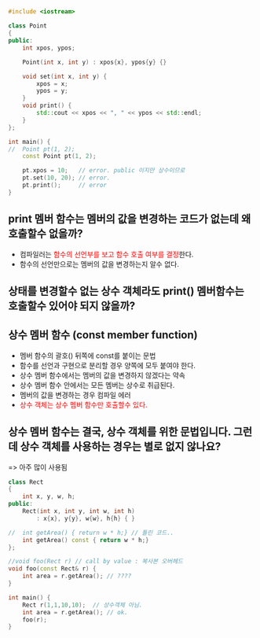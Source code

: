 <style>
r { color: Red }
o { color: Orange }
g { color: Green }
</style>

## 

```c++
#include <iostream>

class Point
{
public:
	int xpos, ypos;

	Point(int x, int y) : xpos{x}, ypos{y} {}

	void set(int x, int y) {
		xpos = x;
		ypos = y;
	}
	void print() {
		std::cout << xpos << ", " << ypos << std::endl;
	}
};

int main() {
//	Point pt(1, 2);
	const Point pt(1, 2);

	pt.xpos = 10;   // error. public 이지만 상수이므로
	pt.set(10, 20); // error. 
	pt.print();     // error
}
```

## print 멤버 함수는 멤버의 값을 변경하는 코드가 없는데 왜 호출할수 없을까?
- 컴파일러는 <r>함수의 선언부를 보고 함수 호출 여부를 결정</r>한다.
- 함수의 선언만으로는 멤버의 값을 변경하는지 알수 없다.

## 상태를 변경할수 없는 상수 객체라도 print() 멤버함수는 호출할수 있어야 되지 않을까?

## 상수 멤버 함수 (const member function)
- 멤버 함수의 괄호() 뒤쪽에 const를 붙이는 문법
- 함수를 선언과 구현으로 분리할 경우 양쪽에 모두 붙여야 한다.
- 상수 멤버 함수에서는 멤버의 값을 변경하지 않겠다는 약속
- 상수 멤버 함수 안에서는 모든 멤버는 상수로 취급된다.
- 멤버의 값을 변경하는 경우 컴파일 에러
- <r>상수 객체는 상수 멤버 함수만 호출할수 있다.</r>

## 상수 멤버 함수는 결국, 상수 객체를 위한 문법입니다. 그런데 상수 객체를 사용하는 경우는 별로 없지 않나요?
=> 아주 많이 사용됨

```c++
class Rect
{
	int x, y, w, h;
public:
	Rect(int x, int y, int w, int h)
		: x{x}, y{y}, w{w}, h{h} { } 

//	int getArea() { return w * h;} // 틀린 코드..
	int getArea() const { return w * h;}
};

//void foo(Rect r) // call by value : 복사본 오버헤드
void foo(const Rect& r) {
	int area = r.getArea(); // ????
}

int main() {
	Rect r(1,1,10,10);  // 상수객체 아님.
	int area = r.getArea(); // ok.
	foo(r);
}
```